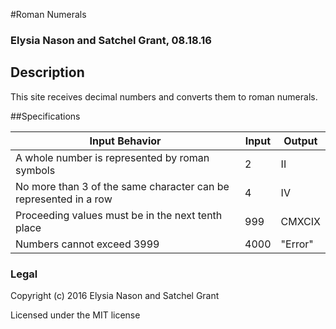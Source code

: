 #Roman Numerals

### Elysia Nason and Satchel Grant, 08.18.16

## Description

This site receives decimal numbers and converts them to roman numerals.

##Specifications

Input Behavior | Input | Output
---------------|-------|--------
A whole number is represented by roman symbols | 2 | II
No more than 3 of the same character can be represented in a row | 4 | IV
Proceeding values must be in the next tenth place | 999 | CMXCIX
Numbers cannot exceed 3999 | 4000 | "Error"

### Legal

Copyright (c) 2016 Elysia Nason and Satchel Grant

Licensed under the MIT license

